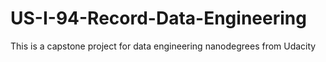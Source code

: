 # US-I-94-Record-Data-Engineering
This is a capstone project for data engineering nanodegrees from Udacity
